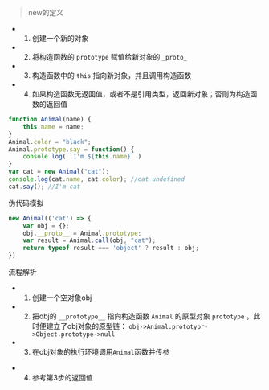 > new的定义

* 1. 创建一个新的对象
* 2. 将构造函数的 `prototype` 赋值给新对象的 `_proto_`
* 3. 构造函数中的 `this` 指向新对象，并且调用构造函数
* 4. 如果构造函数无返回值，或者不是引用类型，返回新对象；否则为构造函数的返回值

``` js
function Animal(name) {
    this.name = name;
}
Animal.color = "black";
Animal.prototype.say = function() {
    console.log( `I'm ${this.name}` )
}
var cat = new Animal("cat");
console.log(cat.name, cat.color); //cat undefined
cat.say(); //I'm cat
```

伪代码模拟

``` js
new Animal(('cat') => {
    var obj = {};
    obj.__proto__ = Animal.prototype;
    var result = Animal.call(obj, "cat");
    return typeof result === 'object' ? result : obj;
})
```

流程解析

* 1. 创建一个空对象obj
* 2. 把obj的 `__prototype__` 指向构造函数 `Animal` 的原型对象 `prototype` ，此时便建立了obj对象的原型链： `obj->Animal.prototypr->Object.prototype->null`
* 3. 在obj对象的执行环境调用`Animal`函数并传参
- 4. 参考第3步的返回值
